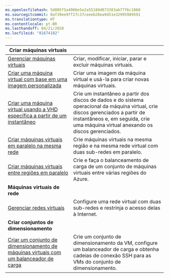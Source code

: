 ```yaml
---
ms.openlocfilehash: 5d005f5a4906e5e2a55189d073383ab77f6c1860
ms.sourcegitcommit: 0af39ee9ff27c37ceeeb28ea9d51e32995989591
ms.translationtype: HT
ms.contentlocale: pt-BR
ms.lasthandoff: 04/21/2020
ms.locfileid: "81674182"
---
```

| **Criar máquinas virtuais** || 
|---|---|
| [Gerenciar máquinas virtuais][1] | Criar, modificar, iniciar, parar e excluir máquinas virtuais. |
| [Criar uma máquina virtual com base em uma imagem personalizada][2] | Criar uma imagem da máquina virtual e usá-la para criar novas máquinas virtuais. | 
| [Criar uma máquina virtual usando a VHD específica a partir de um instantâneo][3] | Crie um instantâneo a partir dos discos de dados e do sistema operacional da máquina virtual, crie discos gerenciados a partir de instantâneos e, em seguida, crie uma máquina virtual anexando os discos gerenciados. |  
| [Criar máquinas virtuais em paralelo na mesma rede][4] | Crie máquinas virtuais na mesma região e na mesma rede virtual com duas sub-redes em paralelo. |
| [Criar máquinas virtuais entre regiões em paralelo][5] | Crie e faça o balanceamento de carga de um conjunto de máquinas virtuais entre várias regiões do Azure. |
| **Máquinas virtuais de rede** || 
| [Gerenciar redes virtuais][6] | Configure uma rede virtual com duas sub-redes e restrinja o acesso delas à Internet. |
| **Criar conjuntos de dimensionamento** ||
| [Criar um conjunto de dimensionamento de máquinas virtuais com um balanceador de carga][7] | Crie um conjunto de dimensionamento da VM, configure um balanceador de carga e obtenha cadeias de conexão SSH para as VMs do conjunto de dimensionamento. |

[1]: ../java-sdk-manage-virtual-machines.md
[2]: https://github.com/Azure-Samples/managed-disk-java-create-virtual-machine-using-custom-image/
[3]: https://github.com/Azure-Samples/managed-disk-java-create-virtual-machine-using-specialized-disk-from-vhd/
[4]: https://github.com/Azure-Samples/compute-java-manage-virtual-machines-in-parallel/
[5]: ../java-sdk-virtual-machines-in-parallel.md
[6]: ../java-sdk-manage-virtual-networks.md
[7]: ../java-sdk-manage-vm-scalesets.md